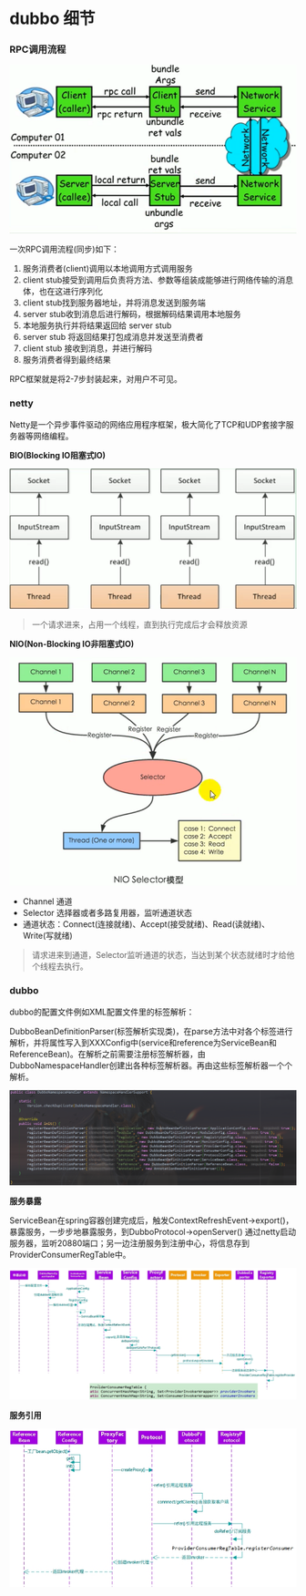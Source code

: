 # dubbo 细节

### RPC调用流程

![RPC调用流程](https://raw.githubusercontent.com/HHHHire/HHHHire.github.io/master/_posts/images/dubbo-流程.png)

一次RPC调用流程(同步)如下：

1. 服务消费者(client)调用以本地调用方式调用服务
2. client stub接受到调用后负责将方法、参数等组装成能够进行网络传输的消息体，也在这进行序列化
3. client stub找到服务器地址，并将消息发送到服务端
4. server stub收到消息后进行解码，根据解码结果调用本地服务
5. 本地服务执行并将结果返回给 server stub
6. server stub 将返回结果打包成消息并发送至消费者
7. client stub 接收到消息，并进行解码
8. 服务消费者得到最终结果

RPC框架就是将2-7步封装起来，对用户不可见。

### netty

Netty是一个异步事件驱动的网络应用程序框架，极大简化了TCP和UDP套接字服务器等网络编程。

**BIO(Blocking IO阻塞式IO)**

![阻塞式IO](https://raw.githubusercontent.com/HHHHire/HHHHire.github.io/master/_posts/images/dubbo-netty-bio.png)

> 一个请求进来，占用一个线程，直到执行完成后才会释放资源

**NIO(Non-Blocking IO非阻塞式IO)**

![非阻塞式IO](https://raw.githubusercontent.com/HHHHire/HHHHire.github.io/master/_posts/images/dubbo-netty-nio.png)

* Channel 通道
* Selector 选择器或者多路复用器，监听通道状态
* 通道状态：Connect(连接就绪)、Accept(接受就绪)、Read(读就绪)、Write(写就绪)

> 请求进来到通道，Selector监听通道的状态，当达到某个状态就绪时才给他个线程去执行。

### dubbo

dubbo的配置文件例如XML配置文件里的标签解析：

DubboBeanDefinitionParser(标签解析实现类)，在parse方法中对各个标签进行解析，并将属性写入到XXXConfig中(service和reference为ServiceBean和ReferenceBean)。在解析之前需要注册标签解析器，由DubboNamespaceHandler创建出各种标签解析器。再由这些标签解析器一个个解析。

![](https://raw.githubusercontent.com/HHHHire/HHHHire.github.io/master/_posts/images/dubbo-标签解析器注册.png)

**服务暴露**

ServiceBean在spring容器创建完成后，触发ContextRefreshEvent->export()，暴露服务，一步步地暴露服务，到DubboProtocol->openServer() 通过netty启动服务器，监听20880端口；另一边注册服务到注册中心，将信息存到ProviderConsumerRegTable中。

![](https://raw.githubusercontent.com/HHHHire/HHHHire.github.io/master/_posts/images/dubbo-服务暴露.jpg)

**服务引用**

![](https://raw.githubusercontent.com/HHHHire/HHHHire.github.io/master/_posts/images/dubbo-服务引用.jpg)